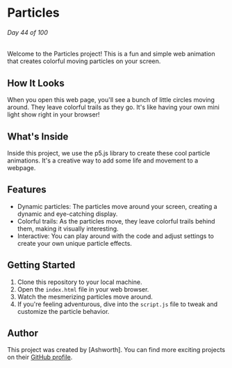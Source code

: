 # Particles

###### Day 44 of 100

Welcome to the Particles project! This is a fun and simple web animation that creates colorful moving particles on your screen.

## How It Looks

When you open this web page, you'll see a bunch of little circles moving around. They leave colorful trails as they go. It's like having your own mini light show right in your browser!

## What's Inside

Inside this project, we use the p5.js library to create these cool particle animations. It's a creative way to add some life and movement to a webpage.

## Features

- Dynamic particles: The particles move around your screen, creating a dynamic and eye-catching display.
- Colorful trails: As the particles move, they leave colorful trails behind them, making it visually interesting.
- Interactive: You can play around with the code and adjust settings to create your own unique particle effects.

## Getting Started

1. Clone this repository to your local machine.
2. Open the `index.html` file in your web browser.
3. Watch the mesmerizing particles move around.
4. If you're feeling adventurous, dive into the `script.js` file to tweak and customize the particle behavior.

## Author

This project was created by [Ashworth]. You can find more exciting projects on their [GitHub profile](link-to-your-GitHub-profile).
